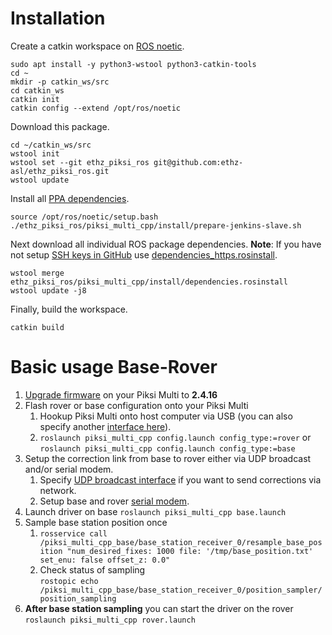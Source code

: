 # Installation
Create a catkin workspace on [ROS noetic](http://wiki.ros.org/noetic/Installation/Ubuntu).
```
sudo apt install -y python3-wstool python3-catkin-tools
cd ~
mkdir -p catkin_ws/src
cd catkin_ws
catkin init
catkin config --extend /opt/ros/noetic
```

Download this package.
```
cd ~/catkin_ws/src
wstool init
wstool set --git ethz_piksi_ros git@github.com:ethz-asl/ethz_piksi_ros.git
wstool update
```

Install all [PPA dependencies](install/prepare-jenkins-slave.sh).
```
source /opt/ros/noetic/setup.bash
./ethz_piksi_ros/piksi_multi_cpp/install/prepare-jenkins-slave.sh
```

Next download all individual ROS package dependencies.
**Note**: If you have not setup [SSH keys in GitHub](https://help.github.com/en/enterprise/2.16/user/articles/generating-a-new-ssh-key-and-adding-it-to-the-ssh-agent) use [dependencies_https.rosinstall](install/dependencies_https.rosinstall).
```
wstool merge ethz_piksi_ros/piksi_multi_cpp/install/dependencies.rosinstall
wstool update -j8
```

Finally, build the workspace.
```
catkin build
```

# Basic usage Base-Rover
1. [Upgrade firmware](https://support.swiftnav.com/support/solutions/articles/44001903720-upgrading-firmware) on your Piksi Multi to **2.4.16** 
2. Flash rover or base configuration onto your Piksi Multi
    1. Hookup Piksi Multi onto host computer via USB (you can also specify another [interface here](launch/config.launch#L3)).
    2. `roslaunch piksi_multi_cpp config.launch config_type:=rover` or<br>`roslaunch piksi_multi_cpp config.launch config_type:=base`
3. Setup the correction link from base to rover either via UDP broadcast and/or serial modem.
    1. Specify [UDP broadcast interface](https://github.com/ethz-asl/ethz_piksi_ros/blob/master/piksi_multi_cpp/launch/base.launch#L13) if you want to send corrections via network.
    2. Setup base and rover [serial modem](https://github.com/ethz-asl/ethz_piksi_ros/wiki/RFD-868x-Modem).
4. Launch driver on base `roslaunch piksi_multi_cpp base.launch`
5. Sample base station position once
    1. ```rosservice call /piksi_multi_cpp_base/base_station_receiver_0/resample_base_position "num_desired_fixes: 1000 file: '/tmp/base_position.txt' set_enu: false offset_z: 0.0"```
    2. Check status of sampling <br>`rostopic echo /piksi_multi_cpp_base/base_station_receiver_0/position_sampler/position_sampling`
6. **After base station sampling** you can start the driver on the rover `roslaunch piksi_multi_cpp rover.launch`
